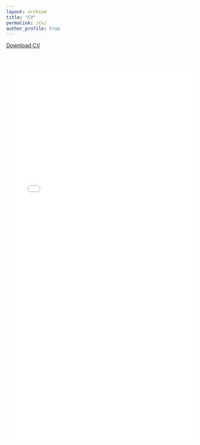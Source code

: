 ```yaml
---
layout: archive
title: "CV"
permalink: /cv/
author_profile: true
---
```


<a href="/files/CV.pdf" target="_blank" class="btn btn--primary">Download CV</a>

<br>
<br>

<iframe src="/files/CV.pdf" width="100%" height="1000px" frameborder="0"></iframe>

